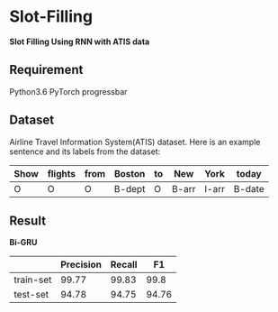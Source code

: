 # Slot-Filling
**Slot Filling Using RNN with ATIS data**
## Requirement
Python3.6
PyTorch
progressbar
## Dataset
Airline Travel Information System(ATIS) dataset.
Here is an example sentence and its labels from the dataset:

  Show | flights | from |   Boston | to |  New | York|today
  ---   | --- | --- |   --- | --- |  --- | ---|    ---
 O | O | O |B-dept | O|B-arr|I-arr|B-date
## Result
**Bi-GRU**

      | Precision | Recall | F1 |
---   | -- | --- |-- |
train-set|99.77|99.83|99.8|
test-set|94.78|94.75|94.76|

